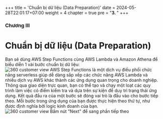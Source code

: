 +++
title = 'Chuẩn bị dữ liệu (Data Preparation)'
date = 2024-05-28T22:01:17+07:00
weight = 4
chapter = true
pre = "<b>3. </b>"
+++


### Chương III

# Chuẩn bị dữ liệu (Data Preparation)

Bạn sẽ dùng AWS Step Functions cùng AWS Lambda và Amazon Athena để biểu diễn 1 vài bước chuẩn bị dữ liệu:  
![360 customer view](https://vuha7394.github.io/workshop-aws2/images/assets/98.png) 
AWS Step Functions là một dịch vụ điều phối chức năng serverless giúp dễ dàng sắp xếp các chức năng AWS Lambda và nhiều dịch vụ AWS khác thành các ứng dụng quan trọng cho doanh nghiệp. Thông qua giao diện trực quan, bạn có thể tạo và chạy một loạt các quy trình làm việc có điểm kiểm tra và dựa trên sự kiện để duy trì trạng thái ứng dụng. Kết quả đầu ra của một bước sẽ đóng vai trò là đầu vào cho bước tiếp theo. Mỗi bước trong ứng dụng của bạn được thực hiện theo thứ tự, như được định nghĩa bởi logic kinh doanh của bạn.  
![360 customer view](https://vuha7394.github.io/workshop-aws2/images/assets/99.png) 
Bấm nút "Next" để sang phần tiếp theo  